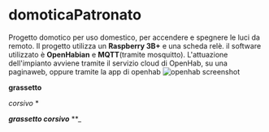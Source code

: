 # domoticaPatronato
Progetto domotico per uso domestico, per accendere e spegnere le luci da remoto.
Il progetto utilizza un **Raspberry 3B+** e una scheda relè.
il software utilizzato è **OpenHabian** e **MQTT**(tramite mosquitto). 
L'attuazione dell'impianto avviene tramite il servizio cloud di OpenHab, su una paginaweb, oppure tramite la app di openhab
![openhab screenshot](https://image.ibb.co/eoFCVq/openHab-screen.png)

**grassetto**

*corsivo* *

**_grassetto corsivo_** **_

